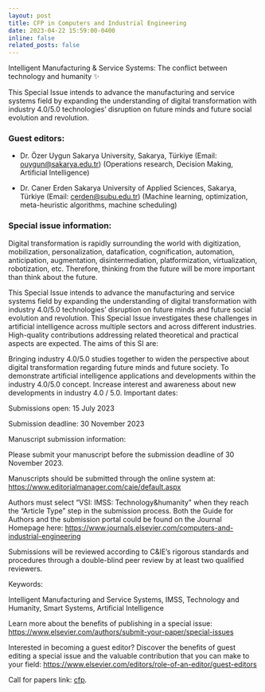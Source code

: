 ```yaml
---
layout: post
title: CFP in Computers and Industrial Engineering
date: 2023-04-22 15:59:00-0400
inline: false
related_posts: false
---
```


Intelligent Manufacturing & Service Systems: The conflict between technology and humanity :sparkles:

This Special Issue intends to advance the manufacturing and service systems field by expanding the understanding of digital transformation with industry 4.0/5.0 technologies’ disruption on future minds and future social evolution and revolution.

### Guest editors:

- Dr. Özer Uygun
Sakarya University, Sakarya, Türkiye (Email: ouygun@sakarya.edu.tr)
(Operations research, Decision Making, Artificial Intelligence)

- Dr. Caner Erden
Sakarya University of Applied Sciences, Sakarya, Türkiye (Email: cerden@subu.edu.tr)
(Machine learning, optimization, meta-heuristic algorithms, machine scheduling)

### Special issue information:

Digital transformation is rapidly surrounding the world with digitization, mobilization, personalization, datafication, cognification, automation, anticipation, augmentation, disintermediation, platformization, virtualization, robotization, etc. Therefore, thinking from the future will be more important than think about the future.

This Special Issue intends to advance the manufacturing and service systems field by expanding the understanding of digital transformation with industry 4.0/5.0 technologies’ disruption on future minds and future social evolution and revolution. This Special Issue investigates these challenges in artificial intelligence across multiple sectors and across different industries. High-quality contributions addressing related theoretical and practical aspects are expected. The aims of this SI are:

Bringing industry 4.0/5.0 studies together to widen the perspective about digital transformation regarding future minds and future society.
To demonstrate artificial intelligence applications and developments within the industry 4.0/5.0 concept.
Increase interest and awareness about new developments in industry 4.0 / 5.0.
Important dates:

Submissions open: 15 July 2023

Submission deadline: 30 November 2023

Manuscript submission information:

Please submit your manuscript before the submission deadline of 30 November 2023.

Manuscripts should be submitted through the online system at: https://www.editorialmanager.com/caie/default.aspx

Authors must select “VSI: IMSS: Technology&humanity" when they reach the “Article Type” step in the submission process. Both the Guide for Authors and the submission portal could be found on the Journal Homepage here: https://www.journals.elsevier.com/computers-and-industrial-engineering

Submissions will be reviewed according to C&IE’s rigorous standards and procedures through a double-blind peer review by at least two qualified reviewers.

Keywords:

Intelligent Manufacturing and Service Systems, IMSS, Technology and Humanity, Smart Systems, Artificial Intelligence

Learn more about the benefits of publishing in a special issue: https://www.elsevier.com/authors/submit-your-paper/special-issues

Interested in becoming a guest editor? Discover the benefits of guest editing a special issue and the valuable contribution that you can make to your field: https://www.elsevier.com/editors/role-of-an-editor/guest-editors


Call for papers link: [cfp](https://www.sciencedirect.com/journal/computers-and-industrial-engineering/about/call-for-papers#intelligent-manufacturing-service-systems-the-conflict-between-technology-and-humanity).
